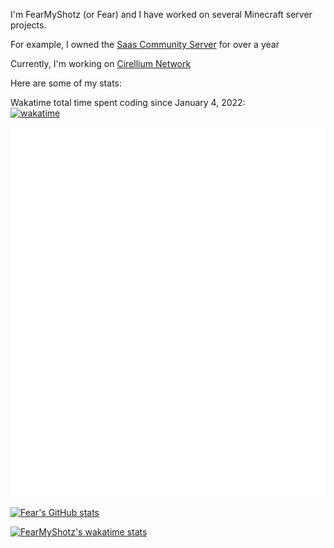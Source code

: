 I'm FearMyShotz (or Fear) and I have worked on several Minecraft server projects.

For example, I owned the [Saas Community Server](https://github.com/Saas-Community-Server) for over a year

Currently, I'm working on [Cirellium Network](https://github.com/Cirellium)

Here are some of my stats:

Wakatime total time spent coding since January 4, 2022:  
[![wakatime](https://wakatime.com/badge/user/6c97bad2-36e8-437d-9761-77116f8274c5.svg)](https://wakatime.com/@6c97bad2-36e8-437d-9761-77116f8274c5)

![](https://github.com/FearMyShotz/FearMyShotz/blob/master/generated/overview.svg)
![](https://github.com/FearMyShotz/FearMyShotz/blob/master/generated/languages.svg)

[![Fear's GitHub stats](https://github-readme-stats.vercel.app/api?username=FearMyShotz&show_icons=true&theme=transparent)](https://github.com/anuraghazra/github-readme-stats)


[![FearMyShotz's wakatime stats](https://github-readme-stats.vercel.app/api/wakatime?username=FearMyShotz)](https://github.com/anuraghazra/github-readme-stats)

<!--START_SECTION:waka-->
<!--END_SECTION:waka-->
